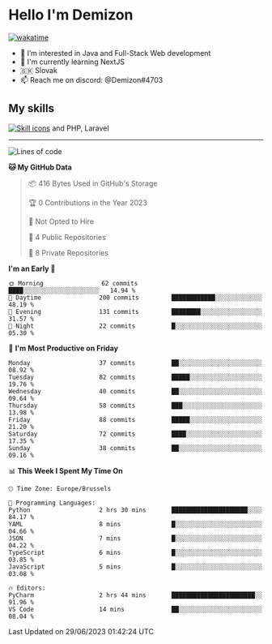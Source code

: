 # Hello I'm Demizon
[![wakatime](https://wakatime.com/badge/user/6ad1949f-d6d7-44f9-9eee-c35e54cc499b.svg)](https://wakatime.com/@6ad1949f-d6d7-44f9-9eee-c35e54cc499b)
- 👀 I’m interested in Java and Full-Stack Web development
- 🌱 I'm currently learning NextJS
- 🇸🇰 Slovak
- 📫 Reach me on discord: @Demizon#4703

## My skills
[![Skill icons](https://skillicons.dev/icons?i=java,js,ts,html,css,react,py,git,docker,linux,mysql,mongo&theme=dark)](https://github.com/Demizon3433) and PHP, Laravel

---

<!--START_SECTION:waka-->
![Lines of code](https://img.shields.io/badge/From%20Hello%20World%20I%27ve%20Written-75.7%20thousand%20lines%20of%20code-blue)

**🐱 My GitHub Data** 

> 📦 416 Bytes Used in GitHub's Storage 
 > 
> 🏆 0 Contributions in the Year 2023
 > 
> 🚫 Not Opted to Hire
 > 
> 📜 4 Public Repositories 
 > 
> 🔑 8 Private Repositories 
 > 
**I'm an Early 🐤** 

```text
🌞 Morning                62 commits          ████░░░░░░░░░░░░░░░░░░░░░   14.94 % 
🌆 Daytime                200 commits         ████████████░░░░░░░░░░░░░   48.19 % 
🌃 Evening                131 commits         ████████░░░░░░░░░░░░░░░░░   31.57 % 
🌙 Night                  22 commits          █░░░░░░░░░░░░░░░░░░░░░░░░   05.30 % 
```
📅 **I'm Most Productive on Friday** 

```text
Monday                   37 commits          ██░░░░░░░░░░░░░░░░░░░░░░░   08.92 % 
Tuesday                  82 commits          █████░░░░░░░░░░░░░░░░░░░░   19.76 % 
Wednesday                40 commits          ██░░░░░░░░░░░░░░░░░░░░░░░   09.64 % 
Thursday                 58 commits          ███░░░░░░░░░░░░░░░░░░░░░░   13.98 % 
Friday                   88 commits          █████░░░░░░░░░░░░░░░░░░░░   21.20 % 
Saturday                 72 commits          ████░░░░░░░░░░░░░░░░░░░░░   17.35 % 
Sunday                   38 commits          ██░░░░░░░░░░░░░░░░░░░░░░░   09.16 % 
```


📊 **This Week I Spent My Time On** 

```text
🕑︎ Time Zone: Europe/Brussels

💬 Programming Languages: 
Python                   2 hrs 30 mins       █████████████████████░░░░   84.17 % 
YAML                     8 mins              █░░░░░░░░░░░░░░░░░░░░░░░░   04.66 % 
JSON                     7 mins              █░░░░░░░░░░░░░░░░░░░░░░░░   04.22 % 
TypeScript               6 mins              █░░░░░░░░░░░░░░░░░░░░░░░░   03.85 % 
JavaScript               5 mins              █░░░░░░░░░░░░░░░░░░░░░░░░   03.08 % 

🔥 Editors: 
PyCharm                  2 hrs 44 mins       ███████████████████████░░   91.96 % 
VS Code                  14 mins             ██░░░░░░░░░░░░░░░░░░░░░░░   08.04 % 
```


 Last Updated on 29/06/2023 01:42:24 UTC
<!--END_SECTION:waka-->
